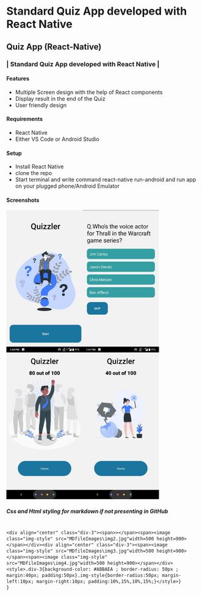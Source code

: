 # Standard Quiz App developed with React Native

## Quiz App (React-Native)

### | Standard Quiz App developed with React Native |

#### Features

- Multiple Screen design with the help of React components
- Display result in the end of the Quiz
- User friendly design

#### Requirements

- React Native
- Either VS Code or Android Studio

#### Setup

- Install React Native
- clone the repo
- Start terminal and write command react-native run-android and run app on your plugged phone/Android Emulator

#### Screenshots

<img align="left" alt="screenshot" width="200" src=https://raw.githubusercontent.com/amolchourasia27/Quiz-App---Reactnative/main/MDfileImages/img1.jpg>
<img align="left" alt="screenshot" width="200" src=https://raw.githubusercontent.com/amolchourasia27/Quiz-App---Reactnative/main/MDfileImages/img2.jpg>
<img align="left" alt="screenshot" width="200" src=https://raw.githubusercontent.com/amolchourasia27/Quiz-App---Reactnative/main/MDfileImages/img3.jpg>
<img align="" alt="screenshot" width="200" src=https://raw.githubusercontent.com/amolchourasia27/Quiz-App---Reactnative/main/MDfileImages/img4.jpg>




##### Css and Html styling for markdown if not presenting in GitHub

```{

<div align="center" class="div-3"><span>></span><span><image class="img-style" src="MDfileImages\img2.jpg"width=500 height=900></span></div><div align="center" class="div-3"><span><image class="img-style" src="MDfileImages\img3.jpg"width=500 height=900></span><span><image class="img-style" src="MDfileImages\img4.jpg"width=500 height=900></span></div><style>.div-3{background-color: #ABBAEA ; border-radius: 50px ; margin:40px; padding:50px}.img-style{border-radius:50px; margin-left:10px; margin-right:10px; padding:10%,15%,10%,15%;}</style>}
}
```

